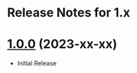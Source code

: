 # Release Notes for 1.x

<a name="1.0.0"></a>
# [1.0.0](https://github.com/bbulakh/tailwind-ecommerce) (2023-xx-xx)
* Initial Release